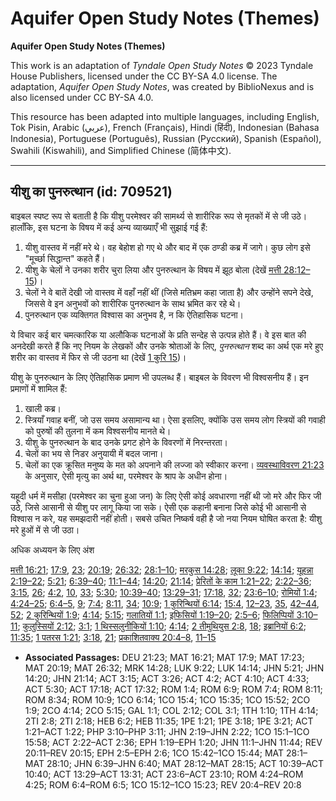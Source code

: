 # Aquifer Open Study Notes (Themes)

**Aquifer Open Study Notes (Themes)**

This work is an adaptation of *Tyndale Open Study Notes* © 2023 Tyndale House Publishers, licensed under the CC BY\-SA 4\.0 license. The adaptation, *Aquifer Open Study Notes*, was created by BiblioNexus and is also licensed under CC BY\-SA 4\.0\.

This resource has been adapted into multiple languages, including English, Tok Pisin, Arabic (عربي), French (Français), Hindi (हिंदी), Indonesian (Bahasa Indonesia), Portuguese (Português), Russian (Русский), Spanish (Español), Swahili (Kiswahili), and Simplified Chinese (简体中文).



--------------------------------

## यीशु का पुनरुत्थान (id: 709521)

बाइबल स्पष्ट रूप से बताती है कि यीशु परमेश्वर की सामर्थ्य से शारीरिक रूप से मृतकों में से जी उठे। हालाँकि, इस घटना के विषय में कई अन्य व्याख्याएँ भी सुझाई गई हैं:

1. यीशु वास्तव में नहीं मरे थे। वह बेहोश हो गए थे और बाद में एक ठण्डी कब्र में जागे। कुछ लोग इसे "मूर्च्छा सिद्धान्त" कहते हैं।
2. यीशु के चेलों ने उनका शरीर चुरा लिया और पुनरुत्थान के विषय में झूठ बोला (देखें [मत्ती 28:12–15](https://ref.ly/Matt28:12-Matt28:15))।
3. चेलों ने वे बातें देखी जो वास्तव में वहाँ नहीं थीं (जिसे मतिभ्रम कहा जाता है) और उन्होंने सपने देखे, जिससे वे इन अनुभवों को शारीरिक पुनरुत्थान के साथ भ्रमित कर रहे थे।
4. पुनरुत्थान एक व्यक्तिगत विश्वास का अनुभव है, न कि ऐतिहासिक घटना।

ये विचार कई बार चमत्कारिक या अलौकिक घटनाओं के प्रति सन्देह से उत्पन्न होते हैं। वे इस बात की अनदेखी करते हैं कि नए नियम के लेखकों और उनके श्रोताओं के लिए, *पुनरुत्थान* शब्द का अर्थ एक मरे हुए शरीर का वास्तव में फिर से जी उठना था (देखें [1 कुरि 15](https://ref.ly/1Cor15:1-1Cor15:58))।

यीशु के पुनरुत्थान के लिए ऐतिहासिक प्रमाण भी उपलब्ध हैं। बाइबल के विवरण भी विश्वसनीय हैं। इन प्रमाणों में शामिल हैं:

1. खाली कब्र।
2. स्त्रियाँ गवाह बनीं, जो उस समय असामान्य था। ऐसा इसलिए, क्योंकि उस समय लोग स्त्रियों की गवाही को पुरुषों की तुलना में कम विश्वसनीय मानते थे।
3. यीशु के पुनरुत्थान के बाद उनके प्रगट होने के विवरणों में निरन्तरता।
4. चेलों का भय से निडर अनुयायी में बदल जाना।
5. चेलों का एक क्रूसित मनुष्य के मत को अपनाने की लज्जा को स्वीकार करना। [व्यवस्थाविवरण 21:23](https://ref.ly/Deut21:23) के अनुसार, ऐसी मृत्यु का अर्थ था, परमेश्वर के श्राप के अधीन होना।

यहूदी धर्म में मसीहा (परमेश्वर का चुना हुआ जन) के लिए ऐसी कोई अवधारणा नहीं थी जो मरे और फिर जी उठे, जिसे आसानी से यीशु पर लागू किया जा सके। ऐसी एक कहानी बनाना जिसे कोई भी आसानी से विश्वास न करे, यह समझदारी नहीं होती। सबसे उचित निष्कर्ष वही है जो नया नियम घोषित करता है: यीशु मरे हुओं में से जी उठा।

अधिक अध्ययन के लिए अंश

[मत्ती 16:21](https://ref.ly/Matt16:21); [17:9](https://ref.ly/Matt17:9), [23](https://ref.ly/Matt17:23); [20:19](https://ref.ly/Matt20:19); [26:32](https://ref.ly/Matt26:32); [28:1–10](https://ref.ly/Matt28:1-Matt28:10); [मरकुस 14:28](https://ref.ly/Mark14:28); [लूका 9:22](https://ref.ly/Luke9:22); [14:14](https://ref.ly/Luke14:14); [यूहन्ना 2:19–22](https://ref.ly/John2:19-John2:22); [5:21](https://ref.ly/John5:21); [6:39–40](https://ref.ly/John6:39-John6:40); [11:1–44](https://ref.ly/John11:1-John11:44); [14:20](https://ref.ly/John14:20); [21:14](https://ref.ly/John21:14); [प्रेरितों के काम 1:21–22](https://ref.ly/Acts1:21-Acts1:22); [2:22–36](https://ref.ly/Acts2:22-Acts2:36); [3:15](https://ref.ly/Acts3:15), [26](https://ref.ly/Acts3:26); [4:2](https://ref.ly/Acts4:2), [10](https://ref.ly/Acts4:10), [33](https://ref.ly/Acts4:33); [5:30](https://ref.ly/Acts5:30); [10:39–40](https://ref.ly/Acts10:39-Acts10:40); [13:29–31](https://ref.ly/Acts13:29-Acts13:31); [17:18](https://ref.ly/Acts17:18), [32](https://ref.ly/Acts17:32); [23:6–10](https://ref.ly/Acts23:6-Acts23:10); [रोमियों 1:4](https://ref.ly/Rom1:4); [4:24–25](https://ref.ly/Rom4:24-Rom4:25); [6:4–5](https://ref.ly/Rom6:4-Rom6:5), [9](https://ref.ly/Rom6:9); [7:4](https://ref.ly/Rom7:4); [8:11](https://ref.ly/Rom8:11), [34](https://ref.ly/Rom8:34); [10:9](https://ref.ly/Rom10:9); [1 कुरिन्थियों 6:14](https://ref.ly/1Cor6:14); [15:4](https://ref.ly/1Cor15:4), [12–23](https://ref.ly/1Cor15:12-1Cor15:23), [35](https://ref.ly/1Cor15:35), [42–44](https://ref.ly/1Cor15:42-1Cor15:44), [52](https://ref.ly/1Cor15:52); [2 कुरिन्थियों 1:9](https://ref.ly/2Cor1:9); [4:14](https://ref.ly/2Cor4:14); [5:15](https://ref.ly/2Cor5:15); [गलातियों 1:1](https://ref.ly/Gal1:1); [इफिसियों 1:19–20](https://ref.ly/Eph1:19-Eph1:20); [2:5–6](https://ref.ly/Eph2:5-Eph2:6); [फिलिप्पियों 3:10–11](https://ref.ly/Phil3:10-Phil3:11); [कुलुस्सियों 2:12](https://ref.ly/Col2:12); [3:1](https://ref.ly/Col3:1); [1 थिस्सलुनीकियों 1:10](https://ref.ly/1Thess1:10); [4:14](https://ref.ly/1Thess4:14); [2 तीमुथियुस 2:8](https://ref.ly/2Tim2:8), [18](https://ref.ly/2Tim2:18); [इब्रानियों 6:2](https://ref.ly/Heb6:2); [11:35](https://ref.ly/Heb11:35); [1 पतरस 1:21](https://ref.ly/1Pet1:21); [3:18](https://ref.ly/1Pet3:18), [21](https://ref.ly/1Pet3:21); [प्रकाशितवाक्य 20:4–8](https://ref.ly/Rev20:4-Rev20:8), [11–15](https://ref.ly/Rev20:11-Rev20:15)

* **Associated Passages:** DEU 21:23; MAT 16:21; MAT 17:9; MAT 17:23; MAT 20:19; MAT 26:32; MRK 14:28; LUK 9:22; LUK 14:14; JHN 5:21; JHN 14:20; JHN 21:14; ACT 3:15; ACT 3:26; ACT 4:2; ACT 4:10; ACT 4:33; ACT 5:30; ACT 17:18; ACT 17:32; ROM 1:4; ROM 6:9; ROM 7:4; ROM 8:11; ROM 8:34; ROM 10:9; 1CO 6:14; 1CO 15:4; 1CO 15:35; 1CO 15:52; 2CO 1:9; 2CO 4:14; 2CO 5:15; GAL 1:1; COL 2:12; COL 3:1; 1TH 1:10; 1TH 4:14; 2TI 2:8; 2TI 2:18; HEB 6:2; HEB 11:35; 1PE 1:21; 1PE 3:18; 1PE 3:21; ACT 1:21–ACT 1:22; PHP 3:10–PHP 3:11; JHN 2:19–JHN 2:22; 1CO 15:1–1CO 15:58; ACT 2:22–ACT 2:36; EPH 1:19–EPH 1:20; JHN 11:1–JHN 11:44; REV 20:11–REV 20:15; EPH 2:5–EPH 2:6; 1CO 15:42–1CO 15:44; MAT 28:1–MAT 28:10; JHN 6:39–JHN 6:40; MAT 28:12–MAT 28:15; ACT 10:39–ACT 10:40; ACT 13:29–ACT 13:31; ACT 23:6–ACT 23:10; ROM 4:24–ROM 4:25; ROM 6:4–ROM 6:5; 1CO 15:12–1CO 15:23; REV 20:4–REV 20:8

